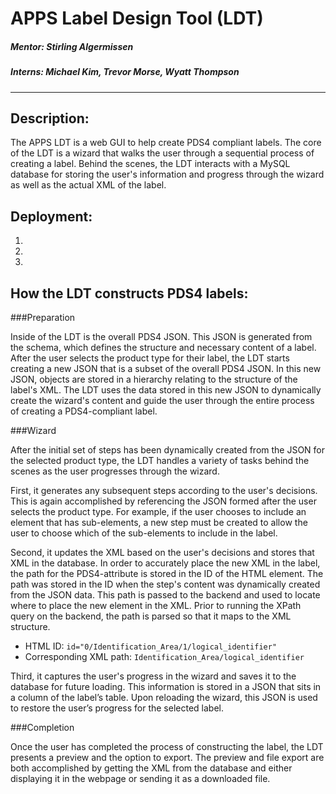 # APPS Label Design Tool (LDT)

##### Mentor: Stirling Algermissen
##### Interns: Michael Kim, Trevor Morse, Wyatt Thompson
----

Description:
------------
The APPS LDT is a web GUI to help create PDS4 compliant labels. The core of the LDT is a wizard that walks the user through a sequential process of creating a label. Behind the scenes, the LDT interacts with a MySQL database for storing the user's information and progress through the wizard as well as the actual XML of the label.

Deployment:
-----------
1. 
2. 
3. 

How the LDT constructs PDS4 labels:
-----------------------------------

###Preparation

Inside of the LDT is the overall PDS4 JSON. This JSON is generated from the schema, which defines the structure and necessary content of a label. After the user selects the product type for their label, the LDT starts creating a new JSON that is a subset of the overall PDS4 JSON. In this new JSON, objects are stored in a hierarchy relating to the structure of the label's XML. The LDT uses the data stored in this new JSON to dynamically create the wizard's content and guide the user through the entire process of creating a PDS4-compliant label.

###Wizard

After the initial set of steps has been dynamically created from the JSON for the selected product type, the LDT handles a variety of tasks behind the scenes as the user progresses through the wizard. 

First, it generates any subsequent steps according to the user's decisions. This is again accomplished by referencing the JSON formed after the user selects the product type. For example, if the user chooses to include an element that has sub-elements, a new step must be created to allow the user to choose which of the sub-elements to include in the label.

Second, it updates the XML based on the user's decisions and stores that XML in the database. In order to accurately place the new XML in the label, the path for the PDS4-attribute is stored in the ID of the HTML element. The path was stored in the ID when the step's content was dynamically created from the JSON data. This path is passed to the backend and used to locate where to place the new element in the XML. Prior to running the XPath query on the backend, the path is parsed so that it maps to the XML structure.

- HTML ID: ```id="0/Identification_Area/1/logical_identifier"```
- Corresponding XML path: ```Identification_Area/logical_identifier```

Third, it captures the user's progress in the wizard and saves it to the database for future loading. This information is stored in a JSON that sits in a column of the label’s table. Upon reloading the wizard, this JSON is used to restore the user’s progress for the selected label.

###Completion

Once the user has completed the process of constructing the label, the LDT presents a preview and the option to export. The preview and file export are both accomplished by getting the XML from the database and either displaying it in the webpage or sending it as a downloaded file.